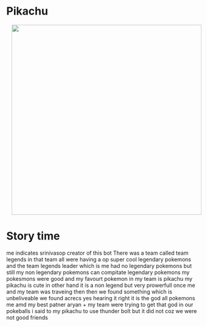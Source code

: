 # Pikachu
<a href="https://telegra.ph/file/beb69f3cf12086c189e74.jpg" imageanchor="1" style="margin-left: 1em; margin-right: 1em;"><img border="0" data-original-height="500" data-original-width="500" height="500" src="https://telegra.ph/file/beb69f3cf12086c189e74.jpg" width="500" /></a></div>
# Story time 
me indicates srinivasop creator of this bot 
There was a team called team legends in that team all were having a op super cool legendary pokemons and the team legends leader which is me had no legendary pokemons but still my non legendary pokemons can compitate legendary pokemons my pokesmons were good and my favourt pokemon in my team is pikachu my pikachu is cute in other hand it is a non legend but very prowerfull once me and my team was traveing then then we found something which is unbeliveable we found acrecs yes hearing it right it is the god all pokemons me amd my best patner aryan + my team were trying to get that god in our pokeballs i said to my pikachu to use thunder bolt but it did not coz we were not good friends 
